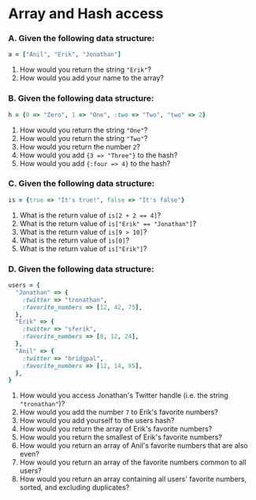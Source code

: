 # Array and Hash access

### A. Given the following data structure:

```ruby
a = ["Anil", "Erik", "Jonathan"]
```

1. How would you return the string `"Erik"`?
1. How would you add your name to the array?

### B. Given the following data structure:

```ruby
h = {0 => "Zero", 1 => "One", :two => "Two", "two" => 2}
```

1. How would you return the string `"One"`?
1. How would you return the string `"Two"`?
1. How would you return the number `2`?
1. How would you add `{3 => "Three"}` to the hash?
1. How would you add `{:four => 4}` to the hash?

### C. Given the following data structure:

```ruby
is = {true => "It's true!", false => "It's false"}
```

1. What is the return value of `is[2 + 2 == 4]`?
1. What is the return value of `is["Erik" == "Jonathan"]`?
1. What is the return value of `is[9 > 10]`?
1. What is the return value of `is[0]`?
1. What is the return value of `is["Erik"]`?

### D. Given the following data structure:

```ruby
users = {
  "Jonathan" => {
    :twitter => "tronathan",
    :favorite_numbers => [12, 42, 75],
  },
  "Erik" => {
    :twitter => "sferik",
    :favorite_numbers => [8, 12, 24],
  },
  "Anil" => {
    :twitter => "bridgpal",
    :favorite_numbers => [12, 14, 85],
  },
}
```

1. How would you access Jonathan's Twitter handle (i.e. the string `"tronathan"`)?
1. How would you add the number `7` to Erik's favorite numbers?
1. How would you add yourself to the users hash?
1. How would you return the array of Erik's favorite numbers?
1. How would you return the smallest of Erik's favorite numbers?
1. How would you return an array of Anil's favorite numbers that are also even?
1. How would you return an array of the favorite numbers common to all users?
1. How would you return an array containing all users' favorite numbers, sorted, and excluding duplicates?
